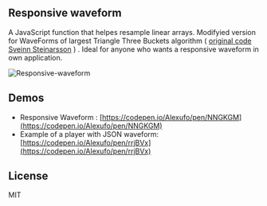 ## Responsive waveform

A JavaScript function that helpes resample linear arrays. Modifyied version for WaveForms of largest Triangle Three Buckets algorithm ( [original code Sveinn Steinarsson](https://github.com/sveinn-steinarsson/flot-downsample)  )
 . Ideal for anyone who wants a responsive waveform in own application.

![Responsive-waveform](https://hsto.org/webt/nw/k4/n3/nwk4n3zrjoklldqz2vfmpq25nzs.gif "")


## Demos

* Responsive Waveform : [https://codepen.io/Alexufo/pen/NNGKGM](https://codepen.io/Alexufo/pen/NNGKGM)
* Example of a player with JSON waveform: [https://codepen.io/Alexufo/pen/rrjBVx](https://codepen.io/Alexufo/pen/rrjBVx)
 
## License

MIT
